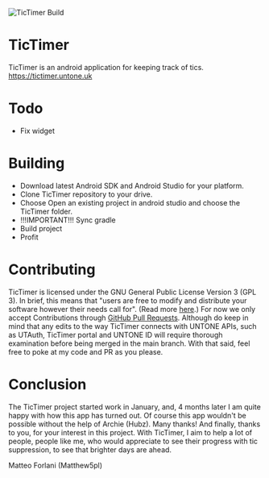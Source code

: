 ![TicTimer Build](https://github.com/UNTONE-DEVELOPMENT/TicTimer/actions/workflows/build-tictimer.yml/badge.svg)

# TicTimer
TicTimer is an android application for keeping track of tics. https://tictimer.untone.uk
# Todo
- Fix widget
# Building
- Download latest Android SDK and Android Studio for your platform.
- Clone TicTimer repository to your drive.
- Choose Open an existing project in android studio and choose the TicTimer folder.
- !!!IMPORTANT!!! Sync gradle
- Build project
- Profit
# Contributing
TicTimer is licensed under the GNU General Public License Version 3 (GPL 3).
In brief, this means that "users are free to modify and distribute your software however their needs call for". (Read more [here](https://torquemag.io/2016/11/explaining-and-understanding-the-gnu-general-public-license-gpl/#:~:text=GPL%2C%20or%20the%20GNU%20General,source%20license%20meant%20for%20software.&text=As%20such%2C%20your%20users%20are,on%20the%20freedom%20of%20others.).)
For now we only accept Contributions through [GitHub Pull Requests](https://docs.github.com/en/github/collaborating-with-issues-and-pull-requests/about-pull-requests). Although do keep in mind that any edits to the way TicTimer connects with UNTONE APIs, such as UTAuth, TicTimer portal and UNTONE ID will require thorough examination before being merged in the main branch. With that said, feel free to poke at my code and PR as you please.
# Conclusion
The TicTimer project started work in January, and, 4 months later I am quite happy with how this app has turned out.
Of course this app wouldn't be possible without the help of Archie (Hubz). Many thanks!
And finally, thanks to you, for your interest in this project. With TicTimer, I aim to help a lot of people, people like me, who would appreciate to see their progress with tic suppression, to see that brighter days are ahead.

Matteo Forlani (Matthew5pl)
